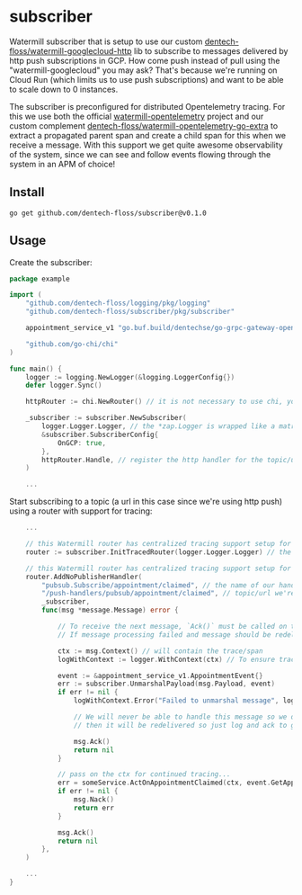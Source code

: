 # subscriber

Watermill subscriber that is setup to use our custom [dentech-floss/watermill-googlecloud-http](https://github.com/dentech-floss/watermill-googlecloud-http) lib to subscribe to messages delivered by http push subscriptions in GCP. How come push instead of pull using the "watermill-googlecloud" you may ask? That's because we're running on Cloud Run (which limits us to use push subscriptions) and want to be able to scale down to 0 instances.

The subscriber is preconfigured for distributed Opentelemetry tracing. For this we use both the official [watermill-opentelemetry](https://github.com/voi-oss/watermill-opentelemetry) project and our custom complement [dentech-floss/watermill-opentelemetry-go-extra](https://github.com/dentech-floss/watermill-opentelemetry-go-extra) to extract a propagated parent span and create a child span for this when we receive a message. With this support we get quite awesome observability of the system, since we can see and follow events flowing through the system in an APM of choice!

## Install

```
go get github.com/dentech-floss/subscriber@v0.1.0
```

## Usage

Create the subscriber:

```go
package example

import (
    "github.com/dentech-floss/logging/pkg/logging"
    "github.com/dentech-floss/subscriber/pkg/subscriber"

    appointment_service_v1 "go.buf.build/dentechse/go-grpc-gateway-openapiv2/dentechse/service-definitions/api/appointment/v1"

    "github.com/go-chi/chi"
)

func main() {
    logger := logging.NewLogger(&logging.LoggerConfig{})
    defer logger.Sync()

    httpRouter := chi.NewRouter() // it is not necessary to use chi, you can use your mux of choice

    _subscriber := subscriber.NewSubscriber(
        logger.Logger.Logger, // the *zap.Logger is wrapped like a matryoshka doll :)
        &subscriber.SubscriberConfig{
            OnGCP: true,
        },
        httpRouter.Handle, // register the http handler for the topic/url on chi
    )

    ...
```

Start subscribing to a topic (a url in this case since we're using http push) using a router with support for tracing:

```go
    ...

    // this Watermill router has centralized tracing support setup for us
    router := subscriber.InitTracedRouter(logger.Logger.Logger) // the *zap.Logger is wrapped like a matryoshka doll :)

    // this Watermill router has centralized tracing support setup for us
    router.AddNoPublisherHandler(
        "pubsub.Subscribe/appointment/claimed", // the name of our handler
        "/push-handlers/pubsub/appointment/claimed", // topic/url we're getting messages pushed to us on
        _subscriber,
        func(msg *message.Message) error {

            // To receive the next message, `Ack()` must be called on the received message.
            // If message processing failed and message should be redelivered `Nack()` should be called.

            ctx := msg.Context() // will contain the trace/span
            logWithContext := logger.WithContext(ctx) // To ensure trace information is part of the logs

            event := &appointment_service_v1.AppointmentEvent{}
            err := subscriber.UnmarshalPayload(msg.Payload, event)
            if err != nil {
                logWithContext.Error("Failed to unmarshal message", logging.ErrorField(err))

                // We will never be able to handle this message so we don't want to nack it because
                // then it will be redelivered so just log and ack to get rid of it instead.

                msg.Ack()
                return nil
            }

            // pass on the ctx for continued tracing...
            err = someService.ActOnAppointmentClaimed(ctx, event.GetAppointmentClaimed())
            if err != nil {
                msg.Nack()
                return err
            }

            msg.Ack()
            return nil
        },
    )

    ...
}
```